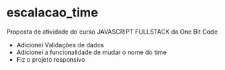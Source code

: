# escalacao_time

Proposta de atividade do curso JAVASCRIPT FULLSTACK da One Bit Code

- Adicionei Validações de dados
- Adicionei a funcionalidade de mudar o nome do time
- Fiz o projeto responsivo
